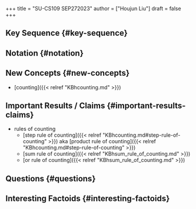 +++
title = "SU-CS109 SEP272023"
author = ["Houjun Liu"]
draft = false
+++

## Key Sequence {#key-sequence}


## Notation {#notation}


## New Concepts {#new-concepts}

-   [counting]({{< relref "KBhcounting.md" >}})


## Important Results / Claims {#important-results-claims}

-   rules of counting
    -   [step rule of counting]({{< relref "KBhcounting.md#step-rule-of-counting" >}}) aka [product rule of counting]({{< relref "KBhcounting.md#step-rule-of-counting" >}})
    -   [sum rule of counting]({{< relref "KBhsum_rule_of_counting.md" >}})
    -   [or rule of counting]({{< relref "KBhsum_rule_of_counting.md" >}})


## Questions {#questions}


## Interesting Factoids {#interesting-factoids}
